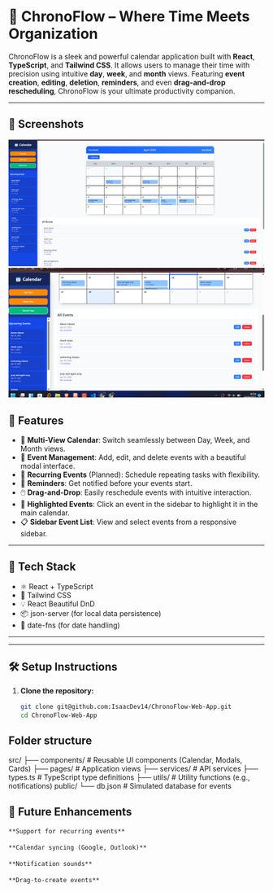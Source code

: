 # 🌟 ChronoFlow – Where Time Meets Organization

ChronoFlow is a sleek and powerful calendar application built with **React**, **TypeScript**, and **Tailwind CSS**. It allows users to manage their time with precision using intuitive **day**, **week**, and **month** views. Featuring **event creation**, **editing**, **deletion**, **reminders**, and even **drag-and-drop rescheduling**, ChronoFlow is your ultimate productivity companion.

---
## 📸 Screenshots
![alt text](src/assets/image.png)
![alt text](src/assets/monthview.png)




## 🚀 Features

- 📆 **Multi-View Calendar**: Switch seamlessly between Day, Week, and Month views.
- 📝 **Event Management**: Add, edit, and delete events with a beautiful modal interface.
- 🔁 **Recurring Events** (Planned): Schedule repeating tasks with flexibility.
- 🔔 **Reminders**: Get notified before your events start.
- 🖱️ **Drag-and-Drop**: Easily reschedule events with intuitive interaction.
- 🧭 **Highlighted Events**: Click an event in the sidebar to highlight it in the main calendar.
- 📋 **Sidebar Event List**: View and select events from a responsive sidebar.

---

## 🧪 Tech Stack

- ⚛️ React + TypeScript
- 🎨 Tailwind CSS
- 💡 React Beautiful DnD
- 📦 json-server (for local data persistence)
- 📅 date-fns (for date handling)

---

---

## 🛠️ Setup Instructions

1. **Clone the repository:**
   ```bash
   git clone git@github.com:IsaacDev14/ChronoFlow-Web-App.git
   cd ChronoFlow-Web-App

## Folder structure 
src/
├── components/        # Reusable UI components (Calendar, Modals, Cards)
├── pages/             # Application views
├── services/          # API services
├── types.ts           # TypeScript type definitions
├── utils/             # Utility functions (e.g., notifications)
public/
└── db.json            # Simulated database for events

##  📅 Future Enhancements
    **Support for recurring events**

    **Calendar syncing (Google, Outlook)**

    **Notification sounds**

    **Drag-to-create events**

